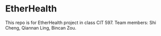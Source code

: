# EtherHealth
This repo is for EtherHealth project in class CIT 597.
Team members: Shi Cheng, Qiannan Ling, Bincan Zou.